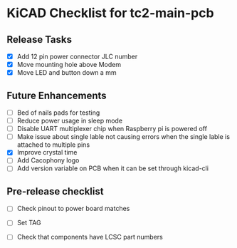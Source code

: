 # KiCAD Checklist for tc2-main-pcb

## Release Tasks
- [x] Add 12 pin power connector JLC number
- [x] Move mounting hole above Modem
- [x] Move LED and button down a mm

## Future Enhancements
- [ ] Bed of nails pads for testing
- [ ] Reduce power usage in sleep mode
- [ ] Disable UART multiplexer chip when Raspberry pi is powered off
- [ ] Make issue about single lable not causing errors when the single lable is attached to multiple pins
- [x] Improve crystal time
- [ ] Add Cacophony logo
- [ ] Add version variable on PCB when it can be set through kicad-cli

## Pre-release checklist
- [ ] Check pinout to power board matches
- [ ] Set TAG
- [ ] Check that components have LCSC part numbers

